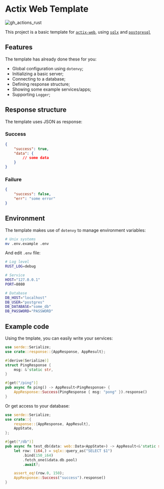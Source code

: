 # Actix Web Template

![gh_actions_rust](https://github.com/FrozenArcher/actix-template/actions/workflows/rust.yml/badge.svg)

This project is a basic template for [`actix-web`](https://github.com/actix/actix-web),
using [`sqlx`](https://github.com/launchbadge/sqlx) and [`postgresql`](https://www.postgresql.org/)

## Features

The template has already done these for you:

- Global configuration using `dotenvy`;
- Initializing a basic server;
- Connecting to a database;
- Defining response structure;
- Showing some example services/apps;
- Supporting `Logger`;

## Response structure

The template uses JSON as response:

### Success

```json
{
    "success": true,
    "data": {
        // some data
    }
}
```

### Failure

```json
{
    "success": false,
    "err": "some error"
}
```

## Environment

The template makes use of `dotenvy` to manage environment variables:

```bash
# Unix systems
mv .env.example .env
```

And edit `.env` file:

```bash
# Log level
RUST_LOG=debug

# Service
HOST="127.0.0.1"
PORT=8080

# Database
DB_HOST="localhost"
DB_USER="postgres"
DB_DATABASE="some_db"
DB_PASSWORD="PASSWORD"
```

## Example code

Using the tmplate, you can easily write your services:

```rust
use serde::Serialize;
use crate::response::{AppResponse, AppResult};

#[derive(Serialize)]
struct PingResponse {
    msg: &'static str,
}

#[get("/ping")]
pub async fn ping() -> AppResult<PingResponse> {
    AppResponse::Success(PingResponse { msg: "pong" }).response()
}
```

Or get access to your database:

```rust
use serde::Serialize;
use crate::{
    response::{AppResponse, AppResult},
    AppState,
};

#[get("/db")]
pub async fn test_db(data: web::Data<AppState>) -> AppResult<&'static str> {
    let row: (i64,) = sqlx::query_as("SELECT $1")
        .bind(150_i64)
        .fetch_one(&data.db.pool)
        .await?;

    assert_eq!(row.0, 150);
    AppResponse::Success("success").response()
}
```

